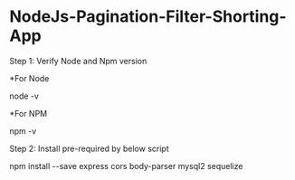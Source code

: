 # NodeJs-Pagination-Filter-Shorting-App

Step 1: Verify Node and Npm version 

*For Node 

node -v

*For NPM

npm -v 



Step 2: Install pre-required by below script 

npm install --save express cors body-parser mysql2 sequelize
